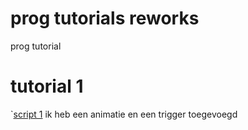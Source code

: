 # prog tutorials reworks
 prog tutorial
 # tutorial 1
 `[script 1](/Assets/scripts/animate.cs)
 ik heb een animatie en een trigger toegevoegd
 
